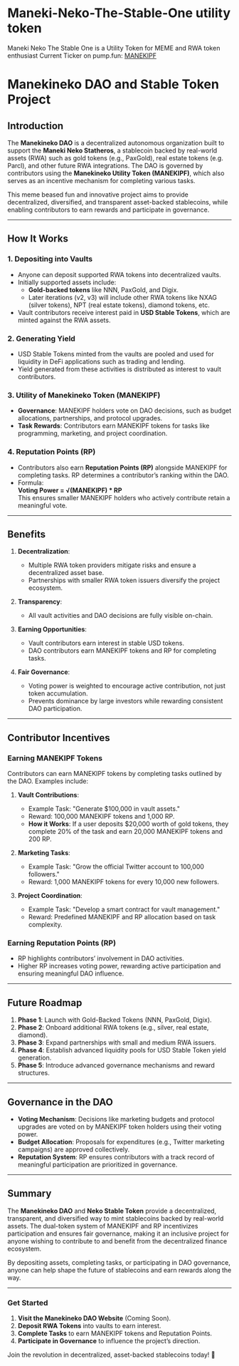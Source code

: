 # Maneki-Neko-The-Stable-One utility token
Maneki Neko The Stable One is a Utility Token for MEME and RWA token enthusiast
Current Ticker on pump.fun: [MANEKIPF](https://pump.fun/coin/5DK3kLPuMRnJsRmq3DK9jUL3xs521s1nExvmWi2Zpump)


# Manekineko DAO and Stable Token Project

## Introduction

The **Manekineko DAO** is a decentralized autonomous organization built to support the **Maneki Neko Statheros**, a stablecoin backed by real-world assets (RWA) such as gold tokens (e.g., PaxGold), real estate tokens (e.g. Parcl), and other future RWA integrations. The DAO is governed by contributors using the **Manekineko Utility Token (MANEKIPF)**, which also serves as an incentive mechanism for completing various tasks. 

This meme beased fun and innovative project aims to provide decentralized, diversified, and transparent asset-backed stablecoins, while enabling contributors to earn rewards and participate in governance.

---

## How It Works

### 1. **Depositing into Vaults**
- Anyone can deposit supported RWA tokens into decentralized vaults. 
- Initially supported assets include:
  - **Gold-backed tokens** like NNN, PaxGold, and Digix.
  - Later iterations (v2, v3) will include other RWA tokens like NXAG (silver tokens), NPT (real estate tokens), diamond tokens, etc.
- Vault contributors receive interest paid in **USD Stable Tokens**, which are minted against the RWA assets.

### 2. **Generating Yield**
- USD Stable Tokens minted from the vaults are pooled and used for liquidity in DeFi applications such as trading and lending.
- Yield generated from these activities is distributed as interest to vault contributors.

### 3. **Utility of Manekineko Token (MANEKIPF)**
- **Governance**: MANEKIPF holders vote on DAO decisions, such as budget allocations, partnerships, and protocol upgrades.
- **Task Rewards**: Contributors earn MANEKIPF tokens for tasks like programming, marketing, and project coordination.

### 4. **Reputation Points (RP)**
- Contributors also earn **Reputation Points (RP)** alongside MANEKIPF for completing tasks. RP determines a contributor’s ranking within the DAO.
- Formula:  
  **Voting Power = √(MANEKIPF) * RP**  
  This ensures smaller MANEKIPF holders who actively contribute retain a meaningful vote.

---

## Benefits

1. **Decentralization**:  
   - Multiple RWA token providers mitigate risks and ensure a decentralized asset base.
   - Partnerships with smaller RWA token issuers diversify the project ecosystem.

2. **Transparency**:  
   - All vault activities and DAO decisions are fully visible on-chain.

3. **Earning Opportunities**:  
   - Vault contributors earn interest in stable USD tokens.
   - DAO contributors earn MANEKIPF tokens and RP for completing tasks.

4. **Fair Governance**:  
   - Voting power is weighted to encourage active contribution, not just token accumulation.
   - Prevents dominance by large investors while rewarding consistent DAO participation.

---

## Contributor Incentives

### Earning MANEKIPF Tokens
Contributors can earn MANEKIPF tokens by completing tasks outlined by the DAO. Examples include:

1. **Vault Contributions**:  
   - Example Task: "Generate $100,000 in vault assets."  
   - Reward: 100,000 MANEKIPF tokens and 1,000 RP.  
   - **How it Works**: If a user deposits $20,000 worth of gold tokens, they complete 20% of the task and earn 20,000 MANEKIPF tokens and 200 RP.

2. **Marketing Tasks**:  
   - Example Task: "Grow the official Twitter account to 100,000 followers."  
   - Reward: 1,000 MANEKIPF tokens for every 10,000 new followers.

3. **Project Coordination**:  
   - Example Task: "Develop a smart contract for vault management."  
   - Reward: Predefined MANEKIPF and RP allocation based on task complexity.

### Earning Reputation Points (RP)
- RP highlights contributors’ involvement in DAO activities.
- Higher RP increases voting power, rewarding active participation and ensuring meaningful DAO influence.

---

## Future Roadmap

1. **Phase 1**: Launch with Gold-Backed Tokens (NNN, PaxGold, Digix).
2. **Phase 2**: Onboard additional RWA tokens (e.g., silver, real estate, diamond).
3. **Phase 3**: Expand partnerships with small and medium RWA issuers.
4. **Phase 4**: Establish advanced liquidity pools for USD Stable Token yield generation.
5. **Phase 5**: Introduce advanced governance mechanisms and reward structures.

---

## Governance in the DAO

- **Voting Mechanism**: Decisions like marketing budgets and protocol upgrades are voted on by MANEKIPF token holders using their voting power.  
- **Budget Allocation**: Proposals for expenditures (e.g., Twitter marketing campaigns) are approved collectively.  
- **Reputation System**: RP ensures contributors with a track record of meaningful participation are prioritized in governance.

---

## Summary

The **Manekineko DAO** and **Neko Stable Token** provide a decentralized, transparent, and diversified way to mint stablecoins backed by real-world assets. The dual-token system of MANEKIPF and RP incentivizes participation and ensures fair governance, making it an inclusive project for anyone wishing to contribute to and benefit from the decentralized finance ecosystem.

By depositing assets, completing tasks, or participating in DAO governance, anyone can help shape the future of stablecoins and earn rewards along the way.

---

### Get Started
1. **Visit the Manekineko DAO Website** (Coming Soon).  
2. **Deposit RWA Tokens** into vaults to earn interest.  
3. **Complete Tasks** to earn MANEKIPF tokens and Reputation Points.  
4. **Participate in Governance** to influence the project’s direction.

Join the revolution in decentralized, asset-backed stablecoins today! 🚀


